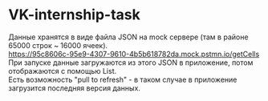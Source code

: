 # VK-internship-task

Данные хранятся в виде файла JSON на mock сервере (там в районе 65000 строк ~ 16000 ячеек). <br>
https://95c8606c-95e9-4307-9610-4b5b618782da.mock.pstmn.io/getCells <br>
При запуске данные загружаются из этого JSON в приложение, потом отображаются с помощью List. <br>
Есть возможность "pull to refresh" - в таком случае в приложение загрузится последняя версия данных. <br>